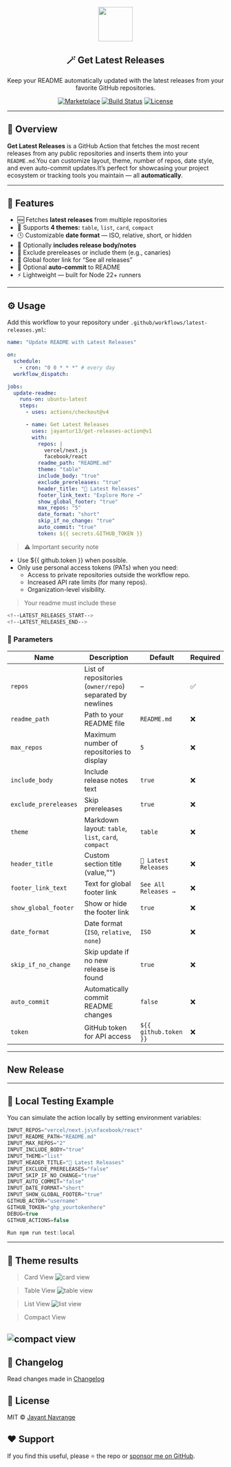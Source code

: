 <p align="center">
  <img src="/src/assets/update-svgrepo-com.svg" width="80" />
  <h2 align="center">🪄 Get Latest Releases</h2>
  <p align="center">
    Keep your README automatically updated with the latest releases from your favorite GitHub repositories.
  </p>
</p>

<p align="center">
  <a href="https://github.com/marketplace/actions/get-latest-releases"><img src="https://img.shields.io/badge/GitHub%20Marketplace-Get%20Latest%20Releases-blue?logo=github" alt="Marketplace" /></a>
  <a href="https://github.com/jayantur13/get-latest-releases/actions"><img src="https://github.com/jayantur13/get-latest-releases/actions/workflows/latest-releases.yml/badge.svg" alt="Build Status" /></a>
  <a href="https://github.com/jayantur13/get-latest-releases/blob/main/LICENSE"><img src="https://img.shields.io/github/license/jayantur13/get-latest-releases" alt="License" /></a>
</p>

---

## 🌟 Overview

**Get Latest Releases** is a GitHub Action that fetches the most recent releases from any public repositories and inserts them into your `README.md`.You can customize layout, theme, number of repos, date style, and even auto-commit updates.It’s perfect for showcasing your project ecosystem or tracking tools you maintain — all **automatically**.

---

## 🚀 Features

- 🆕 Fetches **latest releases** from multiple repositories
- 🎨 Supports **4 themes:** `table`, `list`, `card`, `compact`
- 🕓 Customizable **date format** — ISO, relative, short, or hidden
- 📝 Optionally **includes release body/notes**
- 🚫 Exclude prereleases or include them (e.g., canaries)
- 💬 Global footer link for “See all releases”
- 🔁 Optional **auto-commit** to README
- ⚡ Lightweight — built for Node 22+ runners

---

## ⚙️ Usage

Add this workflow to your repository under `.github/workflows/latest-releases.yml`:

```yaml
name: "Update README with Latest Releases"

on:
  schedule:
    - cron: "0 0 * * *" # every day
  workflow_dispatch:

jobs:
  update-readme:
    runs-on: ubuntu-latest
    steps:
      - uses: actions/checkout@v4

      - name: Get Latest Releases
        uses: jayantur13/get-releases-action@v1
        with:
          repos: |
            vercel/next.js
            facebook/react
          readme_path: "README.md"
          theme: "table"
          include_body: "true"
          exclude_prereleases: "true"
          header_title: "🚀 Latest Releases"
          footer_link_text: "Explore More →"
          show_global_footer: "true"
          max_repos: "5"
          date_format: "short"
          skip_if_no_change: "true"
          auto_commit: "true"
          token: ${{ secrets.GITHUB_TOKEN }}
```

> ⚠️ Important security note

- Use ${{ github.token }} when possible.
- Only use personal access tokens (PATs) when you need:
  - Access to private repositories outside the workflow repo.
  - Increased API rate limits (for many repos).
  - Organization-level visibility.

> Your readme must include these

```bash
<!--LATEST_RELEASES_START-->
<!--LATEST_RELEASES_END-->

```

### 🔩 Parameters

| Name                  | Description                                               | Default               | Required |
| --------------------- | --------------------------------------------------------- | --------------------- | -------- |
| `repos`               | List of repositories (`owner/repo`) separated by newlines | –                     | ✅       |
| `readme_path`         | Path to your README file                                  | `README.md`           | ❌       |
| `max_repos`           | Maximum number of repositories to display                 | `5`                   | ❌       |
| `include_body`        | Include release notes text                                | `true`                | ❌       |
| `exclude_prereleases` | Skip prereleases                                          | `true`                | ❌       |
| `theme`               | Markdown layout: `table`, `list`, `card`, `compact`       | `table`               | ❌       |
| `header_title`        | Custom section title (value,"")                           | `🔖 Latest Releases`  | ❌       |
| `footer_link_text`    | Text for global footer link                               | `See All Releases →`  | ❌       |
| `show_global_footer`  | Show or hide the footer link                              | `true`                | ❌       |
| `date_format`         | Date format (`ISO`, `relative`, `none`)                   | `ISO`                 | ❌       |
| `skip_if_no_change`   | Skip update if no new release is found                    | `true`                | ❌       |
| `auto_commit`         | Automatically commit README changes                       | `false`               | ❌       |
| `token`               | GitHub token for API access                               | `${{ github.token }}` | ❌       |

---

## New Release

<!--LATEST_RELEASES_START-->
<!--LATEST_RELEASES_END-->

---

## 🧩 Local Testing Example

You can simulate the action locally by setting environment variables:

```java
INPUT_REPOS="vercel/next.js\nfacebook/react"
INPUT_README_PATH="README.md"
INPUT_MAX_REPOS="2"
INPUT_INCLUDE_BODY="true"
INPUT_THEME="list"
INPUT_HEADER_TITLE="🚀 Latest Releases"
INPUT_EXCLUDE_PRERELEASES="false"
INPUT_SKIP_IF_NO_CHANGE="true"
INPUT_AUTO_COMMIT="false"
INPUT_DATE_FORMAT="short"
INPUT_SHOW_GLOBAL_FOOTER="true"
GITHUB_ACTOR="username"
GITHUB_TOKEN="ghp_yourtokenhere"
DEBUG=true
GITHUB_ACTIONS=false

Run npm run test:local
```

---

## 📸 Theme results

> Card View
> ![card view](/src/theme_image/ss_card.jpeg)

> Table View
> ![table view](/src/theme_image/ss_table.jpeg)

> List View
> ![list view](/src/theme_image/ss_list.jpeg)

> Compact View

## ![compact view](/src/theme_image/ss_compact.jpeg)

## 📢 Changelog

Read changes made in [Changelog](https://github.com/jayantur13/get-latest-releases/blob/main/Changelog.md)

## 📜 License

MIT © [Jayant Navrange](https://github.com/jayantur13/get-latest-releases/blob/main/LICENSE)

## ❤️ Support

If you find this useful, please ⭐ the repo or [sponsor me on GitHub](https://github.com/sponsors/jayantur13).
